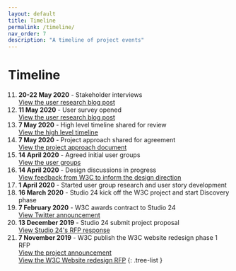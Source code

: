 ```yaml
---
layout: default
title: Timeline
permalink: /timeline/
nav_order: 7
description: "A timeline of project events"
---
```

# Timeline


11. **20-22 May 2020** - Stakeholder interviews  
[View the user research blog post](/updates/user-research/)
10. **11 May 2020** - User survey opened  
[View the user research blog post](/updates/user-research/)
9. **7 May 2020** - High level timeline shared for review  
[View the high level timeline](/docs/high-level-timeline/)
8. **7 May 2020** - Project approach shared for agreement  
[View the project approach document](/docs/project-approach/)
7. **14 April 2020** - Agreed initial user groups  
[View the user groups](/docs/user-groups/)
6. **14 April 2020** - Design discussions in progress  
[View feedback from W3C to inform the design direction](/updates/design-survey/) 
5. **1 April 2020** - Started user group research and user story development
4. **16 March 2020** - Studio 24 kick off the W3C project and start Discovery phase
3. **7 February 2020** - W3C awards contract to Studio 24  
[View Twitter announcement](https://twitter.com/w3c/status/1225796276555567105) 
2. **13 December 2019** - Studio 24 submit project proposal  
[View Studio 24's RFP response](https://lists.w3.org/Archives/Public/public-website-redesign/2019Dec/0024.html) 
1. **7 November 2019** - W3C publish the W3C website redesign phase 1 RFP  
[View the project announcement](https://twitter.com/w3c/status/1192381879812579328)  
[View the W3C Website redesign RFP](https://www.w3.org/2019/11/website-redesign-rfp.html)
{: .tree-list }
